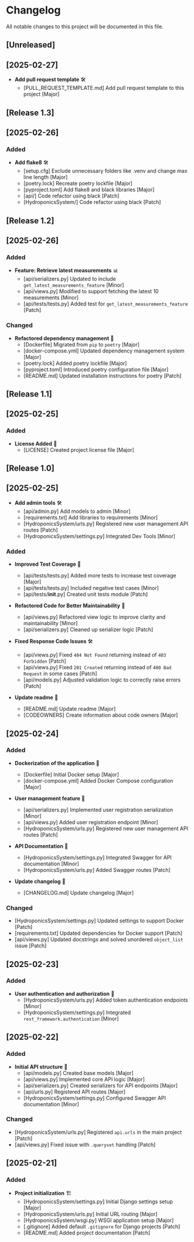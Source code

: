 # Changelog

All notable changes to this project will be documented in this file.
## [Unreleased]

## [2025-02-27]
- **Add pull request template** 🛠️ 
  - [PULL_REQUEST_TEMPLATE.md] Add pull request template to this project [Major]

## [Release 1.3]

## [2025-02-26]

### Added

- **Add flake8** 🛠️ 
  - [setup.cfg] Exclude unnecessary folders like .venv and change max line length [Major]
  - [poetry.lock] Recreate poetry lockfile [Major]
  - [pyproject.toml] Add flake8 and black libraries [Major]
  - [api/]  Code refactor using black [Patch]
  - [HydroponicsSystem/] Code refactor using black [Patch]

## [Release 1.2]

## [2025-02-26]

### Added
- **Feature: Retrieve latest measurements** 📊
  - [api/serializers.py] Updated to include `get_latest_measurements_feature` [Minor]
  - [api/views.py] Modified to support fetching the latest 10 measurements [Minor]
  - [api/tests/tests.py] Added test for `get_latest_measurements_feature` [Patch]

### Changed
- **Refactored dependency management** 🔄
  - [Dockerfile] Migrated from `pip` to `poetry` [Major]
  - [docker-compose.yml] Updated dependency management system [Major]
  - [poetry.lock] Added poetry lockfile [Major]
  - [pyproject.toml] Introduced poetry configuration file [Major]
  - [README.md] Updated installation instructions for poetry [Patch]

## [Release 1.1]

## [2025-02-25]

### Added
- **License Added** 📜
  - [LICENSE] Created project license file [Major]

## [Release 1.0]

## [2025-02-25]
- **Add admin tools** 🛠️
  - [api/admin.py] Add models to admin [Minor]
  - [requirements.txt] Add libraries to requirements [Minor]
  - [HydroponicsSystem/urls.py] Registered new user management API routes [Patch]
  - [HydroponicsSystem/settings.py] Integrated Dev Tools [Minor]

### Added
- **Improved Test Coverage** 🧪
  - [api/tests/tests.py] Added more tests to increase test coverage [Major]
  - [api/tests/tests.py] Included negative test cases [Minor]
  - [api/tests/__init__.py] Created unit tests module [Patch]

- **Refactored Code for Better Maintainability** 🔄
  - [api/views.py] Refactored view logic to improve clarity and maintainability [Minor]
  - [api/serializers.py] Cleaned up serializer logic [Patch]

- **Fixed Response Code Issues** 🛠️
  - [api/views.py] Fixed `404 Not Found` returning instead of `403 Forbidden` [Patch]
  - [api/views.py] Fixed `201 Created` returning instead of `400 Bad Request` in some cases [Patch]
  - [api/models.py] Adjusted validation logic to correctly raise errors [Patch]

- **Update readme** 📖
  - [README.md] Update readme [Major]
  - [CODEOWNERS] Create information about code owners [Major]

## [2025-02-24]

### Added
- **Dockerization of the application** 🐳
  - [Dockerfile] Initial Docker setup [Major]
  - [docker-compose.yml] Added Docker Compose configuration [Major]

- **User management feature** 👥
  - [api/serializers.py] Implemented user registration serialization [Minor]
  - [api/views.py] Added user registration endpoint [Minor]
  - [HydroponicsSystem/urls.py] Registered new user management API routes [Patch]

- **API Documentation** 📖
  - [HydroponicsSystem/settings.py] Integrated Swagger for API documentation [Minor]
  - [HydroponicsSystem/urls.py] Added Swagger routes [Patch]

- **Update changelog** 📖
  - [CHANGELOG.md] Update changelog [Major] 


### Changed
- [HydroponicsSystem/settings.py] Updated settings to support Docker [Patch]
- [requirements.txt] Updated dependencies for Docker support [Patch]
- [api/views.py] Updated docstrings and solved unordered `object_list` issue [Patch]

## [2025-02-23]

### Added
- **User authentication and authorization** 🔑
  - [HydroponicsSystem/urls.py] Added token authentication endpoints [Minor]
  - [HydroponicsSystem/settings.py] Integrated `rest_framework.authentication` [Minor]

## [2025-02-22]

### Added
- **Initial API structure** 🚀
  - [api/models.py] Created base models [Major]
  - [api/views.py] Implemented core API logic [Major]
  - [api/serializers.py] Created serializers for API endpoints [Major]
  - [api/urls.py] Registered API routes [Major]
  - [HydroponicsSystem/settings.py] Configured Swagger API documentation [Minor]

### Changed
- [HydroponicsSystem/urls.py] Registered `api.urls` in the main project [Patch]
- [api/views.py] Fixed issue with `.queryset` handling [Patch]

## [2025-02-21]

### Added
- **Project initialization** 🏗️
  - [HydroponicsSystem/settings.py] Initial Django settings setup [Major]
  - [HydroponicsSystem/urls.py] Initial URL routing [Major]
  - [HydroponicsSystem/wsgi.py] WSGI application setup [Major]
  - [.gitignore] Added default `.gitignore` for Django projects [Patch]
  - [README.md] Added project documentation [Patch]

